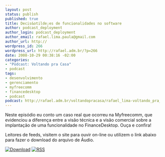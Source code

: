 ```yaml
--- 
layout: post
status: publish
published: true
title: Decis&otilde;es de funcionalidades no software
author: podcast_deployment
author_login: podcast_deployment
author_email: rafael.lima.paula@gmail.com
author_url: http://
wordpress_id: 266
wordpress_url: http://rafael.adm.br/?p=266
date: 2008-10-29 00:38:16 -02:00
categories: 
- "Podcast: Voltando pra Casa"
- podcast
tags: 
- desenvolvimento
- gerenciamento
- myfreecomm
- financedesktop
- podcast
podcast: http://rafael.adm.br/voltandopracasa/rafael_lima-voltando_pra_casa-0030.mp3
---
```

Neste epis&oacute;dio eu conto um caso real que ocorreu na Myfreecomm, que evidenciou a diferen&ccedil;a entre a vis&atilde;o t&eacute;cnica e a vis&atilde;o comercial sobre a implanta&ccedil;&atilde;o de uma funcionalidade no FinanceDesktop. Ou&ccedil;a e confira!

Leitores de feeds, visitem o site para ouvir on-line ou utilizem o link abaixo para fazer o download do arquivo de &Aacute;udio.

<a class="noborder" href="http://rafael.adm.br/voltandopracasa/rafael_lima-voltando_pra_casa-0030.mp3" title="Download"><img src="http://rafael.adm.br/wp-content/themes/rafael_lima-rockinblue/images/download_green.gif" border="0" alt="Download" /></a> <a class="noborder" href="http://feeds.feedburner.com/rafael_lima_podcast" title="RSS"><img src="http://rafael.adm.br/wp-content/themes/rafael_lima-rockinblue/images/icn-feed-16x16.png" border="0" alt="RSS" /></a>


